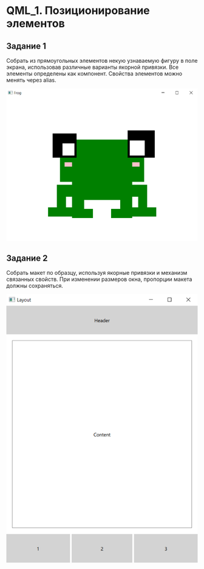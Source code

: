 # QML_1. Позиционирование элементов

## Задание 1

Собрать из прямоугольных элементов некую узнаваемую фигуру в поле экрана, использовав различные варианты якорной привязки.
Все элементы определены как компонент. Свойства элементов можно менять через alias.

![screenshot_1](https://github.com/EkaterinaKugot/qml/blob/main/positioning_elements/1_task/frog.png)

## Задание 2

Собрать макет по образцу, используя якорные привязки и механизм связанных свойств. При изменении размеров окна, пропорции макета должны сохраняться.

![screenshot_1](https://github.com/EkaterinaKugot/qml/blob/main/positioning_elements/2_task/layout.png)
